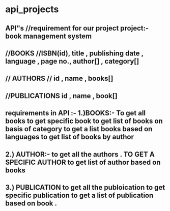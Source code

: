 # api_projects
API"s
 //requirement for our project 
 project:- book management system 
 -----------------
 //BOOKS
 //ISBN(id), title , publishing date , language , page no., author[] , category[]
 -----------------
 // AUTHORS
 // id , name , books[]
 -----------------
 //PUBLICATIONS
 id , name , book[]
 ------------------
 requirements in API :-
 1.)BOOKS:-
 To get all books
 to get specific book 
 to get list of books on basis of category 
 to get a list books based on languages
 to get  list of books by author 
 ------------------------------
 2.) AUTHOR:-
 to get all the authors .
 TO GET A SPECIFIC  AUTHOR 
 to get list of author based on books
 -------------------------------
 3.) PUBLICATION 
 to get all the publoication 
 to get specific publication 
 to get a list of publication based on book . 
 -------------------------------
 